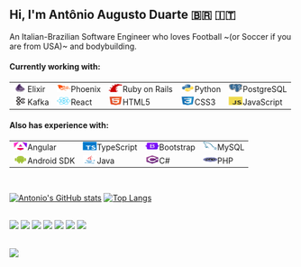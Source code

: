 ## Hi, I'm Antônio Augusto Duarte 🇧🇷 🇮🇹

An Italian-Brazilian Software Engineer who loves Football ~(or Soccer if you are from USA)~ and bodybuilding.

#### Currently working with:

<table>
  <tbody>
    <tr>
      <td><img alt="Elixir logo" height="15" width="25" src="https://raw.githubusercontent.com/devicons/devicon/master/icons/elixir/elixir-original.svg">Elixir</td>
      <td><img alt="Phoenix logo" height="15" width="25" src="https://raw.githubusercontent.com/devicons/devicon/master/icons/phoenix/phoenix-original.svg">Phoenix</td>
      <td><img alt="Ruby on Rails logo" height="15" width="25" src="https://raw.githubusercontent.com/devicons/devicon/master/icons/rails/rails-plain.svg">Ruby on Rails</td>
      <td><img alt="Python logo" height="15" width="25" src="https://raw.githubusercontent.com/devicons/devicon/master/icons/python/python-original.svg">Python</td>
      <td><img alt="PostgreSQL logo" height="15" width="25" src="https://raw.githubusercontent.com/devicons/devicon/master/icons/postgresql/postgresql-original.svg">PostgreSQL</td>
    </tr>
    <tr>
      <td><img alt="Apache Kafka logo" height="15" width="25" src="https://raw.githubusercontent.com/devicons/devicon/master/icons/apachekafka/apachekafka-original.svg">Kafka</td>
      <td><img alt="React logo" height="15" width="25" src="https://raw.githubusercontent.com/devicons/devicon/master/icons/react/react-original.svg">React</td>
      <td><img alt="HTML5 logo" height="15" width="25" src="https://raw.githubusercontent.com/devicons/devicon/master/icons/html5/html5-original.svg">HTML5</td>
      <td><img alt="CSS3 logo" height="15" width="25" src="https://raw.githubusercontent.com/devicons/devicon/master/icons/css3/css3-original.svg">CSS3</td>
      <td><img alt="JavaScript logo" height="15" width="25" src="https://raw.githubusercontent.com/devicons/devicon/master/icons/javascript/javascript-original.svg">JavaScript</td>
    </tr>
  </tbody>
</table>

#### Also has experience with:

<table>
  <tbody>
    <tr>
      <td><img alt="Angular logo" height="15" width="25" src="https://raw.githubusercontent.com/devicons/devicon/master/icons/angular/angular-original.svg">Angular</td>
      <td><img alt="TypeScript logo" height="15" width="25" src="https://raw.githubusercontent.com/devicons/devicon/master/icons/typescript/typescript-original.svg">TypeScript</td>
      <td><img alt="Bootstrap logo" height="15" width="25" src="https://raw.githubusercontent.com/devicons/devicon/master/icons/bootstrap/bootstrap-original.svg">Bootstrap</td>
      <td><img alt="MySQL logo" height="15" width="25" src="https://raw.githubusercontent.com/devicons/devicon/master/icons/mysql/mysql-original.svg">MySQL</td>
    </tr>
    <tr>
      <td><img alt="Android logo" height="15" width="25" src="https://raw.githubusercontent.com/devicons/devicon/master/icons/android/android-plain.svg">Android SDK</td>
      <td><img alt="Java logo" height="15" width="25" src="https://raw.githubusercontent.com/devicons/devicon/master/icons/java/java-original.svg">Java</td>
      <td><img alt="C# logo" height="15" width="25" src="https://raw.githubusercontent.com/devicons/devicon/master/icons/csharp/csharp-original.svg">C#</td>
      <td><img alt="PHP logo" height="15" width="25" src="https://raw.githubusercontent.com/devicons/devicon/master/icons/php/php-original.svg">PHP</td>
    </tr>
  </tbody>
</table>

<br>

[![Antonio's GitHub stats](https://github-readme-stats.vercel.app/api?username=aadmaquino&show_icons=true&theme=dark&include_all_commits=true)](https://github.com/anuraghazra/github-readme-stats)
[![Top Langs](https://github-readme-stats.vercel.app/api/top-langs/?username=aadmaquino&layout=donut&theme=dark)](https://github.com/anuraghazra/github-readme-stats)

<br>

<div>
  <a href="https://www.linkedin.com/in/aadmaquino" target="_blank"><img src="https://img.shields.io/badge/LinkedIn-0077B5?style=for-the-badge&logo=linkedin&logoColor=white"></a>
  <a href="mailto:aadm.aquino@gmail.com" target="_blank"><img src="https://img.shields.io/badge/Gmail-D14836?style=for-the-badge&logo=gmail&logoColor=white"></a>
  <a href="https://www.gitlab.com/aadmaquino" target="_blank"><img src="https://img.shields.io/badge/GitLab-330F63?style=for-the-badge&logo=gitlab&logoColor=white"></a>
  <a href="https://stackoverflow.com/users/6728030/ant%c3%b4nio-augusto-duarte" target="_blank"><img src="https://img.shields.io/badge/Stack_Overflow-FE7A16?style=for-the-badge&logo=stack-overflow&logoColor=white"></a>
  <a href="https://www.instagram.com/aadmaquino" target="_blank"><img src="https://img.shields.io/badge/Instagram-E4405F?style=for-the-badge&logo=instagram&logoColor=white"></a>
  <a href="https://www.twitch.tv/aadm_aquino" target="_blank"><img src="https://img.shields.io/badge/Twitch-9146FF?style=for-the-badge&logo=twitch&logoColor=white"></a>
  <a href="https://www.steamcommunity.com/id/aadm_aquino" target="_blank"><img src="https://img.shields.io/badge/Steam-000000?style=for-the-badge&logo=steam&logoColor=white"></a>
</div>

<br>

![](https://komarev.com/ghpvc/?username=aadmaquino&color=79b8ff)
